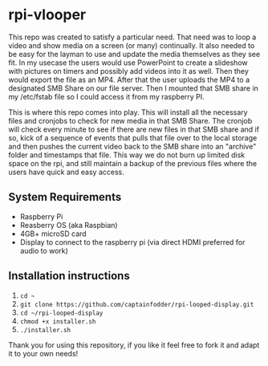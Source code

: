 # rpi-vlooper
This repo was created to satisfy a particular need. That need was to loop a video and show media on a screen (or many) continually. It also needed to be easy for the layman to use and update the media themselves as they see fit. In my usecase the users would use PowerPoint to create a slideshow with pictures on timers and possibly add videos into it as well. Then they would export the file as an MP4. After that the user uploads the MP4 to a designated SMB Share on our file server. Then I mounted that SMB share in my /etc/fstab file so I could access it from my raspberry PI.

This is where this repo comes into play. This will install all the necessary files and cronjobs to check for new media in that SMB Share. The cronjob will check every minute to see if there are new files in that SMB share and if so, kick of a sequence of events that pulls that file over to the local storage and then pushes the current video back to the SMB share into an "archive" folder and timestamps that file. This way we do not burn up limited disk space on the rpi, and still maintain a backup of the previous files where the users have quick and easy access.

## System Requirements
* Raspberry Pi
* Reasberry OS (aka Raspbian)
* 4GB+ microSD card
* Display to connect to the raspberry pi (via direct HDMI preferred for audio to work)

## Installation instructions
1. `cd ~`
2. `git clone https://github.com/captainfodder/rpi-looped-display.git`
3. `cd ~/rpi-looped-display`
4. `chmod +x installer.sh`
5. `./installer.sh`

Thank you for using this repository, if you like it feel free to fork it and adapt it to your own needs!
